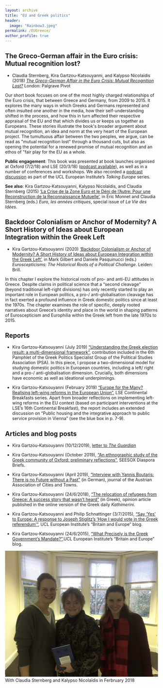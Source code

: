 ```yaml
---
layout: archive
title: "EU and Greek politics"
header: 
  image: "Rainbow3.jpeg"
permalink: /EUGreece/
author_profile: true
---
```


## The Greco-German affair in the Euro crisis: Mutual recognition lost?

* Claudia Sternberg, Kira Gartzou-Katsouyanni, and Kalypso Nicolaïdis (2018) [*The Greco-German Affair in the Euro Crisis: Mutual Recognition Lost?*](https://link.springer.com/book/10.1057/978-1-137-54751-4) London: Palgrave Pivot

Our short book focuses on one of the most highly charged relationships of the Euro crisis, that between Greece and Germany, from 2009 to 2015. It explores the many ways in which Greeks and Germans represented and often insulted one another in the media, how their self-understanding shifted in the process, and how this in turn affected their respective appraisal of the EU and that which divides us or keeps us together as Europeans. These stories illustrate the book's broader argument about mutual recognition, an idea and norm at the very heart of the European project. The tumultuous affair between the two peoples, we argue, can be read as "mutual recognition lost" through a thousand cuts, but also as opening the potential for a renewed promise of mutual recognition and an ethos of "fair play for the EU as a whole.

**Public engagement**: This book was presented at book launches organised at Oxford (7/2/18) and LSE (20/3/18) ([podcast available](https://richmedia.lse.ac.uk/hellenicobservatory/20180321_TheGrecoGermanAffairInTheEuroCrisis.mp3)), as well as in a number of conferences and workshops. We also recorded a [podcast discussion](https://www.ucl.ac.uk/european-institute/projects/talking-europe) as part of the UCL European Institute’s *Talking Europe* series.

**See also**: Kira Gartzou-Katsouyanni, Kalypso Nicolaïdis, and Claudia Sternberg (2015) [‘La Crise de la Zone Euro et le Déni de l’Autre: Pour une Reconstruction de la Reconnaissance Mutuelle’](https://laviedesidees.fr/Euro-les-annees-critiques.html), in Éric Monnet and Claudia Sternberg (eds.) *Euro, les années critiques*, special issue of *La Vie des Idées*.

## Backdoor Colonialism or Anchor of Modernity? A Short History of Ideas about European Integration within the Greek Left

* Kira Gartzou-Katsouyanni (2020) [‘Backdoor Colonialism or Anchor of Modernity? A Short History of Ideas about European Integration within the Greek Left’](https://brill.com/view/book/edcoll/9789004421257/BP000009.xml), in Mark Gilbert and Daniele Pasquinucci (eds.) *Euroscepticisms: The Historical Roots of a Political Challenge*. Leiden: Brill.

In this chapter I explore the historical roots of pro- and anti-EU attitudes in Greece. Despite claims in political science that a “second cleavage” (beyond traditional left-right divisions) has only recently started to play an important role in European politics,  a pro-/ anti-globalisation cleavage has in fact exerted a profound influence in Greek domestic politics since at least the 1970s. The chapter examines the role of specific, deeply rooted narratives about Greece’s identity and place in the world in shaping patterns of Euroscepticism and Europhilia within the Greek left from the late 1970s to 2015. 

## Reports

*	Kira Gartzou-Katsouyanni (July 2019) [“Understanding the Greek election result: a multi-dimensional framework”](https://gpsg.org.uk/wp-content/uploads/2019/07/Final_Pamphlet_July-2019.pdf), contribution included in the 6th Pamphlet of the Greek Politics Specialist Group of the Political Studies Association (PSA). In this piece, I propose a two-dimensional model for studying domestic politics in European countries, including a left/ right and a pro-/ anti-globalisation dimension. Crucially, both dimensions have economic as well as ideational underpinnings.   

* Kira Gartzou-Katsouyanni (February 2019) [“Europe for the Many? Realising left-wing reforms in the European Union”](https://blogsmedia.lse.ac.uk/blogs.dir/107/files/2019/05/LSE-Continental-Breakfast-Europe-for-the-Many.pdf), LSE Continental Breakfasts series. Apart from broader reflections on implementing left-wing reforms in the EU context (based on participant interventions at the LSE’s 16th Continental Breakfast), the report includes an extended discussion on “Public housing and the integrative approach to public service provision in Vienna” (see the blue box in p. 7-9).

## Articles and blog posts

* Kira Gartzou-Katsouyanni (10/12/2019), [letter to *The Guardian*](https://www.theguardian.com/politics/2019/dec/10/eu-pride-and-the-view-from-1970s-brussels?fbclid=IwAR0KB7vlzeQtejN4Nm1sLjW9T9T2j-J79KJvbn_H4Uhxqbn4x510pxBG47Q)

* Kira Gartzou-Katsouyanni (October 2019), [“An ethnographic study of the Greek community of Oxford: preliminary reflections”](http://seesoxdiaspora.org/publications/briefs/an-ethnographic-study-of-the-greek-community-of-oxford-preliminary-reflections), SEESOX Diaspora Briefs. 

* Kira Gartzou-Katsouyanni (April 2019), [“Interview with Yannis Boutaris: There is no Future without a Past”](https://www.staedtebund.gv.at/fileadmin/USERDATA/oegz/dokumente/OeGZ_4_2019.pdf) (in German), journal of the Austrian Association of Cities and Towns. 

* Kira Gartzou-Katsouyanni (24/6/2018), [“The relocation of refugees from Greece: A success story that wasn’t heard”](http://www.kathimerini.gr/971442/article/epikairothta/kosmos/metegkatastash-prosfygwn-mia-epityxia-poy-den-akoysthke) (in Greek), opinion article published in the online version of the Greek daily *Kathimerini*. 

* Kira Gartzou-Katsouyanni and Philip Schnattinger (3/7/2015), [“Say ‘Yes’ to Europe: A response to Joseph Stiglitz’s ‘How I would vote in the Greek referendum’”](http://britain-europe.com/2015/07/03/say-yes-to-europe-a-response-to-joseph-stiglitz/), UCL European Institute’s “Britain and Europe” blog.

* Kira Gartzou-Katsouyanni (24/6/2015), [“What Precisely is the Greek Government’s Mandate?”](http://britain-europe.com/2015/06/24/what-precisely-is-the-greek-governments-mandate/),UCL European Institute’s “Britain and Europe” blog. 

![](/images/Launch.jpg) 
With Claudia Sternberg and Kalypso Nicolaïdis in Ferbruary 2018